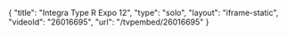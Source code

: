 {
    "title": "Integra Type R Expo 12",
    "type": "solo",
    "layout": "iframe-static",
    "videoId": "26016695",
    "url": "\/tvpembed\/26016695"
}